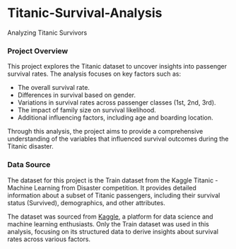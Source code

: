 # Titanic-Survival-Analysis
 Analyzing Titanic Survivors

### Project Overview
This project explores the Titanic dataset to uncover insights into passenger survival rates. The analysis focuses on key factors such as:
- The overall survival rate.
- Differences in survival based on gender.
- Variations in survival rates across passenger classes (1st, 2nd, 3rd).
- The impact of family size on survival likelihood.
- Additional influencing factors, including age and boarding location.

 Through this analysis, the project aims to provide a comprehensive understanding of the variables that influenced survival outcomes during the Titanic disaster.

### Data Source
The dataset for this project is the Train dataset from the Kaggle Titanic - Machine Learning from Disaster competition. It provides detailed information about a subset of Titanic passengers, including their survival status (Survived), demographics, and other attributes.

 The dataset was sourced from [Kaggle](https://www.kaggle.com/competitions/titanic/data),  a platform for data science and machine learning enthusiasts.
 Only the Train dataset was used in this analysis, focusing on its structured data to derive insights about survival rates across various factors.



 
